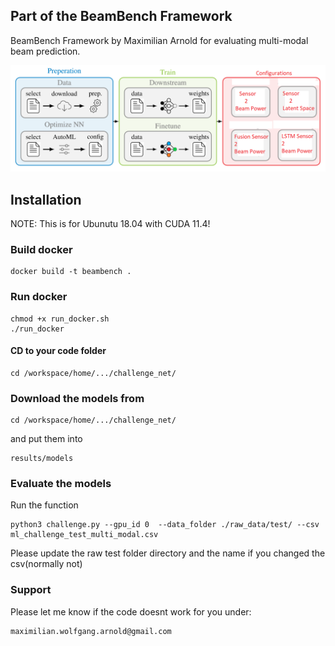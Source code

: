 ## Part of the BeamBench Framework
BeamBench Framework by Maximilian Arnold for evaluating multi-modal beam prediction.
<div align="center">
<img src="docs/img/prelim.png" width="600"/>
</div>

## Installation
NOTE: This is for Ubunutu 18.04 with CUDA 11.4!


### Build docker
```
docker build -t beambench .
```

### Run docker
```
chmod +x run_docker.sh
./run_docker
```

#### CD to your code folder
```
cd /workspace/home/.../challenge_net/
```
### Download the models from 
```
cd /workspace/home/.../challenge_net/
```
and put them into 
```
results/models
```

### Evaluate the models
Run the function
```
python3 challenge.py --gpu_id 0  --data_folder ./raw_data/test/ --csv ml_challenge_test_multi_modal.csv 
```
Please update the raw test folder directory and the name if you changed the csv(normally not)

### Support
Please let me know if the code doesnt work for you under:
```
maximilian.wolfgang.arnold@gmail.com
```
